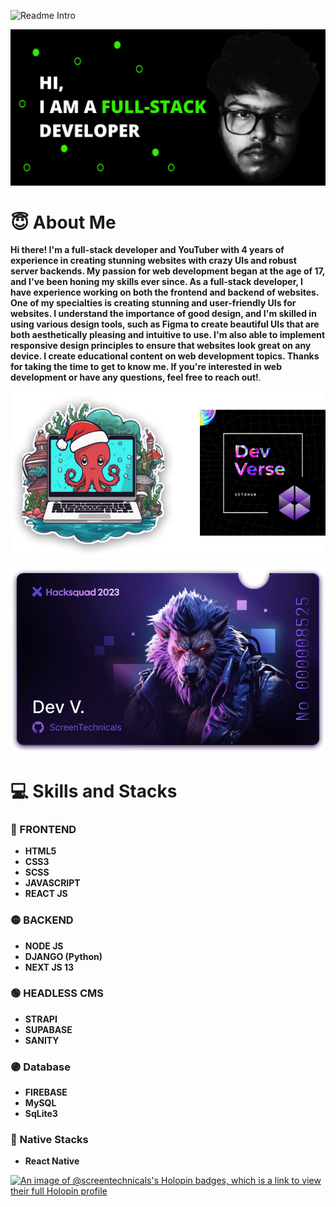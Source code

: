 
![Readme Intro](https://github.com/ScreenTechnicals/ScreenTechnicals/blob/main/readme.png?raw=true)

![Intro Gif](https://github.com/ScreenTechnicals/ScreenTechnicals/blob/main/profile.png?raw=true)


# 😇 About Me
**Hi there! I'm a full-stack developer and YouTuber with 4 years of experience in creating stunning websites with crazy UIs and robust server backends. My passion for web development began at the age of 17, and I've been honing my skills ever since. As a full-stack developer, I have experience working on both the frontend and backend of websites. One of my specialties is creating stunning and user-friendly UIs for websites. I understand the importance of good design, and I'm skilled in using various design tools, such as Figma to create beautiful UIs that are both aesthetically pleasing and intuitive to use. I'm also able to implement responsive design principles to ensure that websites look great on any device. I create educational content on web development topics. Thanks for taking the time to get to know me. If you're interested in web development or have any questions, feel free to reach out!**.


![OctoHub](https://github.com/ScreenTechnicals/Octohub-Stickers/blob/main/octohub.png?raw=true) 


![Hacksquad card](https://github.com/ScreenTechnicals/Octohub-Stickers/blob/main/hacksquad.png?raw=true) 


# 💻 Skills and Stacks
### 🔴 FRONTEND
- **HTML5**
- **CSS3**
- **SCSS**
- **JAVASCRIPT**
- **REACT JS**
### 🟡 BACKEND
- **NODE JS**
- **DJANGO (Python)**
- **NEXT JS 13**
### 🟢 HEADLESS CMS
- **STRAPI**
- **SUPABASE**
- **SANITY**
### 🟣 Database
- **FIREBASE**
- **MySQL**
- **SqLite3**
### 🔵 Native Stacks
- **React Native**


[![An image of @screentechnicals's Holopin badges, which is a link to view their full Holopin profile](https://holopin.me/screentechnicals)](https://holopin.io/@screentechnicals)




